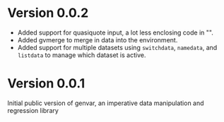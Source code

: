 # Version 0.0.2

- Added support for quasiquote input, a lot less enclosing code in "".
- Added gvmerge to merge in data into the environment.
- Added support for multiple datasets using `switchdata`, `namedata`,
  and `listdata` to manage which dataset is active.

# Version 0.0.1

Initial public version of genvar, an imperative data manipulation and
regression library
